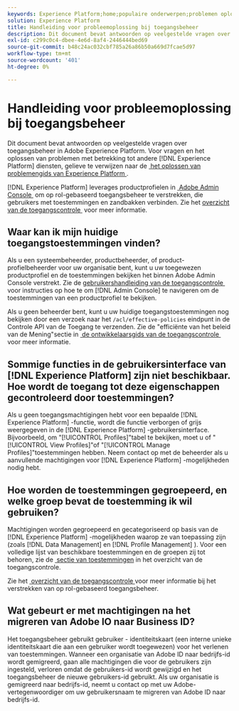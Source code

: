 ```yaml
---
keywords: Experience Platform;home;populaire onderwerpen;problemen oplossen;toegangsbeheer
solution: Experience Platform
title: Handleiding voor probleemoplossing bij toegangsbeheer
description: Dit document bevat antwoorden op veelgestelde vragen over toegangsbeheer in Adobe Experience Platform.
exl-id: c299c0c4-dbee-4e6d-8af4-2446444bed69
source-git-commit: b48c24ac032cbf785a26a86b50a669d7fcae5d97
workflow-type: tm+mt
source-wordcount: '401'
ht-degree: 0%

---
```


# Handleiding voor probleemoplossing bij toegangsbeheer

Dit document bevat antwoorden op veelgestelde vragen over toegangsbeheer in Adobe Experience Platform. Voor vragen en het oplossen van problemen met betrekking tot andere [!DNL Experience Platform] diensten, gelieve te verwijzen naar de [&#x200B; het oplossen van problemengids van Experience Platform &#x200B;](../landing/troubleshooting.md).

[!DNL Experience Platform] leverages productprofielen in [&#x200B; Adobe Admin Console &#x200B;](https://adminconsole.adobe.com) om op rol-gebaseerd toegangsbeheer te verstrekken, die gebruikers met toestemmingen en zandbakken verbinden.  Zie het [&#x200B; overzicht van de toegangscontrole &#x200B;](home.md) voor meer informatie.

## Waar kan ik mijn huidige toegangstoestemmingen vinden?

Als u een systeembeheerder, productbeheerder, of product-profielbeheerder voor uw organisatie bent, kunt u uw toegewezen productprofiel en de toestemmingen bekijken het binnen Adobe Admin Console verstrekt. Zie de [&#x200B; gebruikershandleiding van de toegangscontrole &#x200B;](./ui/overview.md) voor instructies op hoe te om [!DNL Admin Console] te navigeren om de toestemmingen van een productprofiel te bekijken.

Als u geen beheerder bent, kunt u uw huidige toegangstoestemmingen nog bekijken door een verzoek naar het `/acl/effective-policies` eindpunt in de Controle API van de Toegang te verzenden. Zie de &quot;efficiënte van het beleid van de Mening&quot;sectie in [&#x200B; de ontwikkelaarsgids van de toegangscontrole &#x200B;](./api/effective-policies.md) voor meer informatie.

## Sommige functies in de gebruikersinterface van [!DNL Experience Platform] zijn niet beschikbaar. Hoe wordt de toegang tot deze eigenschappen gecontroleerd door toestemmingen?

Als u geen toegangsmachtigingen hebt voor een bepaalde [!DNL Experience Platform] -functie, wordt die functie verborgen of grijs weergegeven in de [!DNL Experience Platform] -gebruikersinterface. Bijvoorbeeld, om &quot;[!UICONTROL Profiles]&quot;tabel te bekijken, moet u of &quot; [!UICONTROL View Profiles]&quot;of &quot;[!UICONTROL Manage Profiles]&quot;toestemmingen hebben. Neem contact op met de beheerder als u aanvullende machtigingen voor [!DNL Experience Platform] -mogelijkheden nodig hebt.

## Hoe worden de toestemmingen gegroepeerd, en welke groep bevat de toestemming ik wil gebruiken?

Machtigingen worden gegroepeerd en gecategoriseerd op basis van de [!DNL Experience Platform] -mogelijkheden waarop ze van toepassing zijn (zoals [!DNL Data Management] en [!DNL Profile Management] ). Voor een volledige lijst van beschikbare toestemmingen en de groepen zij tot behoren, zie de [&#x200B; sectie van toestemmingen &#x200B;](home.md#permissions) in het overzicht van de toegangscontrole.

Zie het [&#x200B; overzicht van de toegangscontrole &#x200B;](home.md) voor meer informatie bij het verstrekken van op rol-gebaseerd toegangsbeheer.

## Wat gebeurt er met machtigingen na het migreren van Adobe IO naar Business ID?

Het toegangsbeheer gebruikt gebruiker - identiteitskaart (een interne unieke identiteitskaart die aan een gebruiker wordt toegewezen) voor het verlenen van toestemmingen. Wanneer een organisatie van Adobe ID naar bedrijfs-id wordt gemigreerd, gaan alle machtigingen die voor de gebruikers zijn ingesteld, verloren omdat de gebruikers-id wordt gewijzigd en het toegangsbeheer de nieuwe gebruikers-id gebruikt. Als uw organisatie is gemigreerd naar bedrijfs-id, neemt u contact op met uw Adobe-vertegenwoordiger om uw gebruikersnaam te migreren van Adobe ID naar bedrijfs-id.
